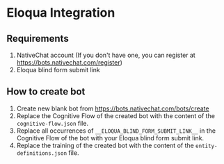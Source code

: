 # Eloqua Integration

## Requirements
1. NativeChat account (If you don't have one, you can register at https://bots.nativechat.com/register)
2. Eloqua blind form submit link

## How to create bot
1. Create new blank bot from https://bots.nativechat.com/bots/create
2. Replace the Cognitive Flow of the created bot with the content of the `cognitive-flow.json` file.
3. Replace all occurrences of `__ELOQUA_BLIND_FORM_SUBMIT_LINK__` in the Cognitive Flow of the bot with your Eloqua blind form submit link.
4. Replace the training of the created bot with the content of the `entity-definitions.json` file.
